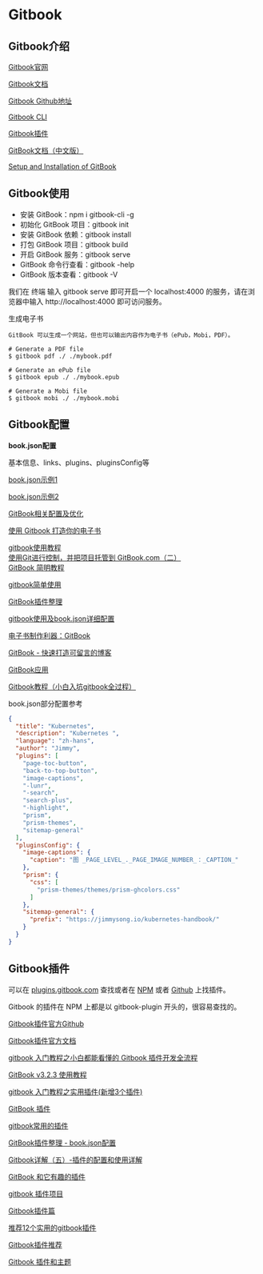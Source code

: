# Gitbook

## Gitbook介绍

[Gitbook官网](https://www.gitbook.com/)

[Gitbook文档](https://docs.gitbook.com/)

[Gitbook Github地址](https://github.com/GitbookIO/gitbook)

[Gitbook CLI](https://github.com/GitbookIO/gitbook-cli)

[Gitbook插件](https://github.com/GitbookIO/plugin)

[GitBook文档（中文版）](https://chrisniael.gitbooks.io/gitbook-documentation/content/index.html)

[Setup and Installation of GitBook](https://github.com/GitbookIO/gitbook/blob/master/docs/setup.md)



## Gitbook使用


- 安装 GitBook：npm i gitbook-cli -g
- 初始化 GitBook 项目：gitbook init
- 安装 GitBook 依赖：gitbook install
- 打包 GitBook 项目：gitbook build
- 开启 GitBook 服务：gitbook serve
- GitBook 命令行查看：gitbook -help
- GitBook 版本查看：gitbook -V


我们在 终端 输入 gitbook serve 即可开启一个 localhost:4000 的服务，请在浏览器中输入 http://localhost:4000 即可访问服务。


生成电子书
```shell
GitBook 可以生成一个网站，但也可以输出内容作为电子书（ePub，Mobi，PDF）。

# Generate a PDF file
$ gitbook pdf ./ ./mybook.pdf

# Generate an ePub file
$ gitbook epub ./ ./mybook.epub

# Generate a Mobi file
$ gitbook mobi ./ ./mybook.mobi

```




## Gitbook配置

**book.json配置**

基本信息、links、plugins、pluginsConfig等



[book.json示例1](https://github.com/zhangjikai/gitbook-use/blob/master/book.json)

[book.json示例2](https://github.com/wiliam2015/gitbook-use/blob/master/book.json)



[GitBook相关配置及优化](https://segmentfault.com/a/1190000019664545)

[使用 Gitbook 打造你的电子书](https://zhuanlan.zhihu.com/p/34946169)

[gitbook使用教程](https://segmentfault.com/a/1190000017960359)  
[使用Git进行控制，并把项目托管到 GitBook.com（二）](https://blog.csdn.net/lydms/article/details/103067922)  
[GitBook 简明教程](https://www.chengweiyang.cn/gitbook/index.html)  

[gitbook简单使用](https://segmentfault.com/a/1190000021578701)

[GitBook插件整理](https://www.jianshu.com/p/427b8bb066e6)

[gitbook使用及book.json详细配置](https://segmentfault.com/a/1190000023323882)

[电子书制作利器：GitBook](https://book.crifan.com/books/ebook_system_gitbook/website/gitbook_intro/)

[GitBook - 快速打造可留言的博客](https://juejin.cn/post/6844903848914452488#heading-5)

[GitBook应用](https://zhilidali.github.io/gitbook/)

[Gitbook教程（小白入坑gitbook全过程）](https://www.jianshu.com/p/0388d8bb49a7)



book.json部分配置参考

```json
{
  "title": "Kubernetes",
  "description": "Kubernetes ",
  "language": "zh-hans",
  "author": "Jimmy",
  "plugins": [
    "page-toc-button",
    "back-to-top-button",
    "image-captions",
    "-lunr",
    "-search",
    "search-plus",
    "-highlight",
    "prism",
    "prism-themes",
    "sitemap-general"
  ],
  "pluginsConfig": {
    "image-captions": {
      "caption": "图 _PAGE_LEVEL_._PAGE_IMAGE_NUMBER_：_CAPTION_"
    },
    "prism": {
      "css": [
        "prism-themes/themes/prism-ghcolors.css"
      ]
    },
    "sitemap-general": {
      "prefix": "https://jimmysong.io/kubernetes-handbook/"
    }
  }
}
```



## Gitbook插件

可以在 [plugins.gitbook.com](https://szdastone.github.io/posts/2019/01/plugins.gitbook.com) 查找或者在 [NPM](https://www.npmjs.com/) 或者 [Github](https://github.com/GitbookIO/gitbook) 上找插件。

Gitbook 的插件在 NPM 上都是以 gitbook-plugin 开头的，很容易查找的。



[Gitbook插件官方Github](https://github.com/GitbookIO/plugin)

[Gitbook插件官方文档](https://docs.gitbook.com/resources/gitbook-legacy/v2-differences#plugins)

[gitbook 入门教程之小白都能看懂的 Gitbook 插件开发全流程](https://cloud.tencent.com/developer/article/1517301)



[GitBook v3.2.3 使用教程](https://www.bookstack.cn/read/gitbook-use-3.2.3/plugins.md)

[gitbook 入门教程之实用插件(新增3个插件)](https://juejin.cn/post/6844903813875236872)

[GitBook 插件](http://gitbook.zhangjikai.com/plugins.html)

[gitbook常用的插件](https://segmentfault.com/a/1190000019806829)

[GitBook插件整理 - book.json配置](https://www.cnblogs.com/mingyue5826/p/10307051.html)

[Gitbook详解（五）-插件的配置和使用详解](https://www.cnblogs.com/jiangming-blogs/p/14643147.html)

[GitBook 和它有趣的插件](http://jartto.wang/2020/02/02/about-gitbook/)

[gitbook 插件项目](https://snowdreams1006.github.io/opensource/gitbook/)

[Gitbook插件篇](https://lizh.gitbook.io/knowledge/frontend/gitbook/00gitbook-cha-jian-pian#donate-da-shang-cha-jian)

[推荐12个实用的gitbook插件](https://juejin.cn/post/6844903865146441741)

[Gitbook插件推荐](https://github.com/swapagarwal/awesome-gitbook-plugins)

[Gitbook 插件和主题](https://szdastone.github.io/posts/2019/01/4dd0f083.html)



